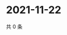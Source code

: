 # 2021-11-22

共 0 条

<!-- BEGIN WEIBO -->
<!-- 最后更新时间 Mon Nov 22 2021 02:09:44 GMT+0800 (China Standard Time) -->

<!-- END WEIBO -->
